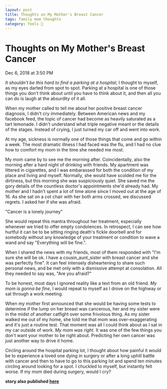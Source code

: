 ```yaml
---
layout: post
title: Thoughts on My Mother's Breast Cancer
tags: family mom thoughts
category: feels 💌
---
```

# Thoughts on My Mother's Breast Cancer
Dec 6, 2018 at 3:50 PM

_It shouldn't be this hard to find a parking at a hospital_, I thought to myself, as my eyes darted from spot to spot. Parking at a hospital is one of those things you don't think about until you have to think about it, and then all you can do is laugh at the absurdity of it all.

When my mother called to tell me about her positive breast cancer diagnosis, I didn't cry immediately. Between American news and my facebook feed, the topic of cancer had become as heavily saturated as a tart lemonade. I didn't understand what triple negative meant or the details of the stages. Instead of crying, I just turned my car off and went into work.

At my age, sickness is normally one of those things that come and go within a week. The most dramatic illness I had faced was the flu, and I had no clue how to comfort my mom in the time she needed me most.

My mom came by to see me the morning after. Coincidentally, also the morning after a hard night of drinking with friends. My apartment was littered in cigarettes, and I was embarassed for both the condition of my place and living and myself. Normally, she would have scolded me for the dirtiness, but this morning she was suspiciously quiet. She saved me the gory details of the countless doctor's appointments she'd already had. My mother and I hadn't spent a lot of time alone since I moved out at the age of 16. As she sat on a cot chair with her both arms crossed, we discussed regrets. I asked her if she was afraid.

"Cancer is a lonely journey"

She would repeat this mantra throughout her treatment, especially whenever we tried to offer empty condolences. In retrospect, I can see how hurtful it can be to be sitting ringing death's fickle doorbell and for somebody without any knowledge of your treatment or condition to wave a wand and say "Everything will be fine.".

When I shared the news with my friends, most of them responded with "I'm sure she will be ok. I have a cousin_aunt_sister with breast cancer and she was perfectly fine". It can feel intensely disheartening to share such personal news, and be met only with a dismissive attempt at consolation. All they needed to say was, "Are you afraid?"

To be honest, most days I ignored reality like a text from an old friend. _My mom is gonna be fine_, I would repeat to myself as I drove on the highway or sat through a work meeting.

When my mother first announced that she would be having some tests to determine if the lump on her breast was cancerous, her and my sister were in the midst of another catfight over some frivolous thing. As my sister walked me out of my home, she told me that mom was over-exaggerating and it's just a routine test. That moment was all I could think about as I sat in my car outside of work. _My mom was right._ It was one of the few things you don't want your mother to be right about. Predicting her own cancer was just another way to drive it home.

Circling around the hospital parking lot, I thought about how painful it would be to experience a loved one dying in surgery or after a long uphill battle with cancer and then to have to go to this parking lot and spend ten minutes circling around looking for a spot. I chuckled to myself, but instantly felt worse. If my mom died during surgery, would I cry?


**story also published [here](https://medium.com/@aidaelkouri/thoughts-on-my-mothers-breast-cancer-933f242c333)**
